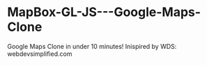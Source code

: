 # MapBox-GL-JS---Google-Maps-Clone
Google Maps Clone in under 10 minutes!
Inispired by WDS:  webdevsimplified.com

